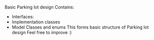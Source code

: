 Basic Parking lot design 
Contains:
  - Interfaces:
  - Implementation classes
  - Model Classes and enums 
This forms basic structure of Parking lot design
Feel free to improve :)
